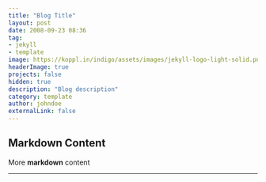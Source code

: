 ```yaml
---
title: "Blog Title"
layout: post
date: 2008-09-23 08:36
tag: 
- jekyll
- template
image: https://koppl.in/indigo/assets/images/jekyll-logo-light-solid.png
headerImage: true
projects: false
hidden: true 
description: "Blog description"
category: template
author: johndoe
externalLink: false
---
```

Markdown Content
---

More **markdown** content

---
